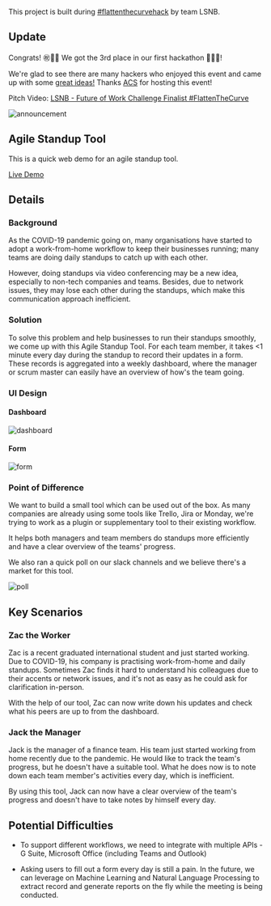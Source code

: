 This project is built during [#flattenthecurvehack](https://membership.acs.org.au/flattenthecurvehack.html) by team LSNB.

## Update

Congrats! ㊗️🍻🎉 We got the 3rd place in our first hackathon 👨🏻‍💻!

We're glad to see there are many hackers who enjoyed this event and came up with some [great ideas!](https://www.youtube.com/channel/UCFO1yK88H2oi2GeT7AANu3g) Thanks [ACS](https://www.acs.org.au/) for hosting this event!

Pitch Video: [LSNB - Future of Work Challenge Finalist #FlattenTheCurve](https://youtu.be/rBVj2532hnk)

![announcement ](https://user-images.githubusercontent.com/7725516/79224718-f2b37080-7e9e-11ea-98f9-95946c6e3503.png)

## Agile Standup Tool

This is a quick web demo for an agile standup tool. 

[Live Demo](http://ahouinu.github.io/lsnb)

## Details

### Background

As the COVID-19 pandemic going on, many organisations have started to adopt a work-from-home workflow to keep their businesses running; many teams are doing daily standups to catch up with each other.

However, doing standups via video conferencing may be a new idea, especially to non-tech companies and teams. Besides, due to network issues, they may lose each other during the standups, which make this communication approach inefficient.

### Solution

To solve this problem and help businesses to run their standups smoothly, we come up with this Agile Standup Tool. For each team member, it takes <1 minute every day during the standup to record their updates in a form. These records is aggregated into a weekly dashboard, where the manager or scrum master can easily have an overview of how's the team going.

### UI Design

#### Dashboard

![dashboard](https://user-images.githubusercontent.com/7725516/79036827-5aec2300-7c0f-11ea-8242-9332a7547e3a.png)

#### Form

![form](https://user-images.githubusercontent.com/7725516/79036830-663f4e80-7c0f-11ea-8610-1a1e58980a04.png)

### Point of Difference

We want to build a small tool which can be used out of the box. As many companies are already using some tools like Trello, Jira or Monday, we're trying to work as a plugin or supplementary tool to their existing workflow. 

It helps both managers and team members do standups more efficiently and have a clear overview of the teams' progress.

We also ran a quick poll on our slack channels and we believe there's a market for this tool.

![poll](https://user-images.githubusercontent.com/7725516/79038488-f6d05b80-7c1c-11ea-8a59-77a63a42dbb2.png)

## Key Scenarios

### Zac the Worker

Zac is a recent graduated international student and just started working. Due to COVID-19, his company is practising work-from-home and daily standups. Sometimes Zac finds it hard to understand his colleagues due to their accents or network issues, and it's not as easy as he could ask for clarification in-person.

With the help of our tool, Zac can now write down his updates and check what his peers are up to from the dashboard.

### Jack the Manager

Jack is the manager of a finance team. His team just started working from home recently due to the pandemic. He would like to track the team's progress, but he doesn't have a suitable tool. What he does now is to note down each team member's activities every day, which is inefficient.

By using this tool, Jack can now have a clear overview of the team's progress and doesn't have to take notes by himself every day.

## Potential Difficulties

* To support different workflows, we need to integrate with multiple APIs - G Suite, Microsoft Office (including Teams and Outlook)

* Asking users to fill out a form every day is still a pain. In the future, we can leverage on Machine Learning and Natural Language Processing to extract record and generate reports on the fly while the meeting is being conducted.
